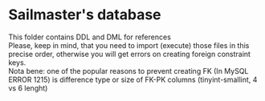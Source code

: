 # Sailmaster's database  
This folder contains DDL and DML for references  
Please, keep in mind, that you need to import (execute) those files in this precise order, otherwise you will get errors on creating foreign constraint keys.  
Nota bene: one of the popular reasons to prevent creating FK (In MySQL ERROR 1215) is difference type or size of FK-PK columns (tinyint-smallint, 4 vs 6 lenght)
